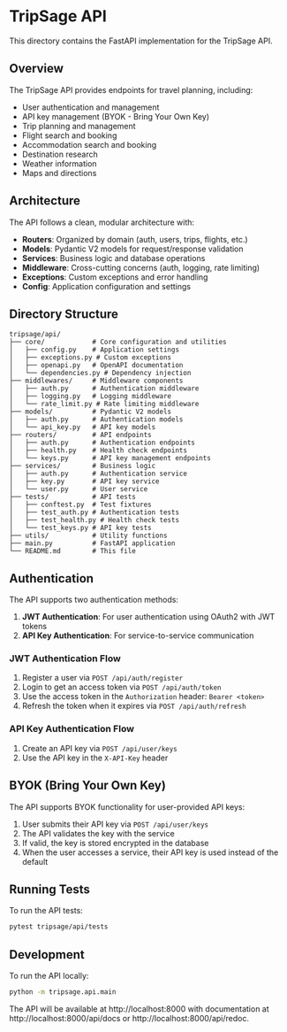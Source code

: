 # TripSage API

This directory contains the FastAPI implementation for the TripSage API.

## Overview

The TripSage API provides endpoints for travel planning, including:

* User authentication and management
* API key management (BYOK - Bring Your Own Key)
* Trip planning and management
* Flight search and booking
* Accommodation search and booking
* Destination research
* Weather information
* Maps and directions

## Architecture

The API follows a clean, modular architecture with:

- **Routers**: Organized by domain (auth, users, trips, flights, etc.)
- **Models**: Pydantic V2 models for request/response validation
- **Services**: Business logic and database operations
- **Middleware**: Cross-cutting concerns (auth, logging, rate limiting)
- **Exceptions**: Custom exceptions and error handling
- **Config**: Application configuration and settings

## Directory Structure

```
tripsage/api/
├── core/            # Core configuration and utilities
│   ├── config.py    # Application settings
│   ├── exceptions.py # Custom exceptions
│   ├── openapi.py   # OpenAPI documentation
│   └── dependencies.py # Dependency injection
├── middlewares/     # Middleware components
│   ├── auth.py      # Authentication middleware
│   ├── logging.py   # Logging middleware
│   └── rate_limit.py # Rate limiting middleware
├── models/          # Pydantic V2 models
│   ├── auth.py      # Authentication models
│   └── api_key.py   # API key models
├── routers/         # API endpoints
│   ├── auth.py      # Authentication endpoints
│   ├── health.py    # Health check endpoints
│   └── keys.py      # API key management endpoints
├── services/        # Business logic
│   ├── auth.py      # Authentication service
│   ├── key.py       # API key service
│   └── user.py      # User service
├── tests/           # API tests
│   ├── conftest.py  # Test fixtures
│   ├── test_auth.py # Authentication tests
│   ├── test_health.py # Health check tests
│   └── test_keys.py # API key tests
├── utils/           # Utility functions
├── main.py          # FastAPI application
└── README.md        # This file
```

## Authentication

The API supports two authentication methods:

1. **JWT Authentication**: For user authentication using OAuth2 with JWT tokens
2. **API Key Authentication**: For service-to-service communication

### JWT Authentication Flow

1. Register a user via `POST /api/auth/register`
2. Login to get an access token via `POST /api/auth/token`
3. Use the access token in the `Authorization` header: `Bearer <token>`
4. Refresh the token when it expires via `POST /api/auth/refresh`

### API Key Authentication Flow

1. Create an API key via `POST /api/user/keys`
2. Use the API key in the `X-API-Key` header

## BYOK (Bring Your Own Key)

The API supports BYOK functionality for user-provided API keys:

1. User submits their API key via `POST /api/user/keys`
2. The API validates the key with the service
3. If valid, the key is stored encrypted in the database
4. When the user accesses a service, their API key is used instead of the default

## Running Tests

To run the API tests:

```bash
pytest tripsage/api/tests
```

## Development

To run the API locally:

```bash
python -m tripsage.api.main
```

The API will be available at http://localhost:8000 with documentation at http://localhost:8000/api/docs or http://localhost:8000/api/redoc.